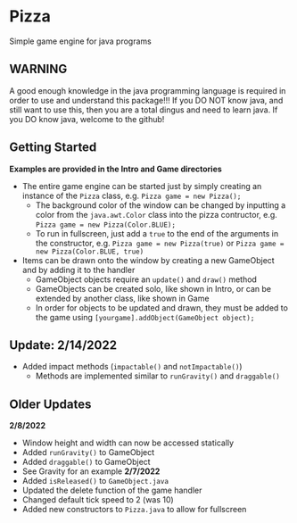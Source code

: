 # Pizza
Simple game engine for java programs
## **WARNING** 
A good enough knowledge in the java programming language is required in order to use and understand this package!!! If you DO NOT know java, and still want to use this, then you are a total dingus and need to learn java. If you DO know java, welcome to the github!
## Getting Started
**Examples are provided in the Intro and Game directories**
- The entire game engine can be started just by simply creating an instance of the `Pizza` class, e.g. `Pizza game = new Pizza();`
  - The background color of the window can be changed by inputting a color from the `java.awt.Color` class into the pizza contructor, e.g. `Pizza game = new Pizza(Color.BLUE);`
  - To run in fullscreen, just add a `true` to the end of the arguments in the constructor, e.g. `Pizza game = new Pizza(true)` or `Pizza game = new Pizza(Color.BLUE, true)`
- Items can be drawn onto the window by creating a new GameObject and by adding it to the handler
  - GameObject objects require an `update()` and `draw()` method
  - GameObjects can be created solo, like shown in Intro, or can be extended by another class, like shown in Game
  - In order for objects to be updated and drawn, they must be added to the game using `[yourgame].addObject(GameObject object);`
## Update: 2/14/2022
- Added impact methods (`impactable()` and `notImpactable()`)
  - Methods are implemented similar to `runGravity()` and `draggable()`
## Older Updates
**2/8/2022**
- Window height and width can now be accessed statically
- Added `runGravity()` to GameObject
- Added `draggable()` to GameObject
- See Gravity for an example
**2/7/2022**
- Added `isReleased()` to `GameObject.java`
- Updated the delete function of the game handler
- Changed default tick speed to 2 (was 10)
- Added new constructors to `Pizza.java` to allow for fullscreen